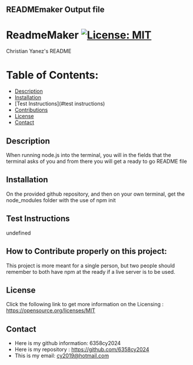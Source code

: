 
  ## READMEmaker Output file
  # ReadmeMaker [![License: MIT](https://img.shields.io/badge/License-MIT-green.svg)](https://opensource.org/licenses/MIT)
  Christian Yanez's README
  # Table of Contents:

  - [Description](#description) 
  - [Installation](#installation) 
  - [Test Instructions](#test instructions) 
  - [Contributions](#contributions) 
  - [License](#license) 
  - [Contact](#contact)

  ## Description
  
  When running node.js into the terminal, you will in the fields that the terminal asks of you and from there you will get a ready to go README file

  ## Installation
  
  On the provided github repository, and then on your own terminal, get the node_modules folder with the use of npm init
  
  ## Test Instructions
  
  undefined

  ## How to Contribute properly on this project:
  
  This project is more meant for a single person, but two people should remember to both have npm at the ready if a live server is to be used.
  
  ## License
  
  Click the following link to get more information on the Licensing : https://opensource.org/licenses/MIT


  ## Contact
  - Here is my github information: 6358cy2024
  - Here is my repository : https://github.com/6358cy2024
  - This is my email: cy2019@hotmail.com

  